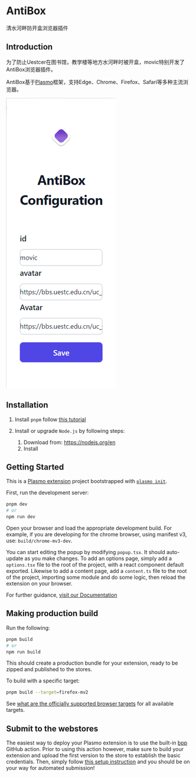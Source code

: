 # AntiBox

清水河畔防开盒浏览器插件



## Introduction

为了防止Uestcer在图书馆，教学楼等地方水河畔时被开盒，movic特别开发了AntiBox浏览器插件。

AntiBox基于[Plasmo](https://www.plasmo.com/)框架，支持Edge、Chrome、Firefox、Safari等多种主流浏览器。

![AntiBox](./image/AntiBox.png)



## Installation

1. Install `pnpm` follow [this tutorial](https://www.pnpm.cn/installation)

2. Install or upgrade `Node.js` by following steps:
   1. Download from: https://nodejs.org/en
   2. Install



## Getting Started

This is a [Plasmo extension](https://docs.plasmo.com/) project bootstrapped with [`plasmo init`](https://www.npmjs.com/package/plasmo).

First, run the development server:

```bash
pnpm dev
# or
npm run dev
```

Open your browser and load the appropriate development build. For example, if you are developing for the chrome browser, using manifest v3, use: `build/chrome-mv3-dev`.

You can start editing the popup by modifying `popup.tsx`. It should auto-update as you make changes. To add an options page, simply add a `options.tsx` file to the root of the project, with a react component default exported. Likewise to add a content page, add a `content.ts` file to the root of the project, importing some module and do some logic, then reload the extension on your browser.

For further guidance, [visit our Documentation](https://docs.plasmo.com/)



## Making production build

Run the following:

```bash
pnpm build
# or
npm run build
```

This should create a production bundle for your extension, ready to be zipped and published to the stores.

To build with a specific target:

```bash
pnpm build --target=firefox-mv2
```

See [what are the officially supported browser targets](https://docs.plasmo.com/framework/workflows/faq#what-are-the-officially-supported-browser-targets) for all available targets.



## Submit to the webstores

The easiest way to deploy your Plasmo extension is to use the built-in [bpp](https://bpp.browser.market) GitHub action. Prior to using this action however, make sure to build your extension and upload the first version to the store to establish the basic credentials. Then, simply follow [this setup instruction](https://docs.plasmo.com/framework/workflows/submit) and you should be on your way for automated submission!
